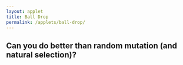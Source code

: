 ```yaml
---
layout: applet
title: Ball Drop
permalink: /applets/ball-drop/
---
```


## Can you do better than random mutation (and natural selection)?

<div id="control"></div>
<div id="canvas"></div>
<script type="text/javascript">
    // The MIT License (MIT)
    // 
    // Copyright (c) 2018 Paul O. Lewis
    // 
    // Permission is hereby granted, free of charge, to any person obtaining a copy
    // of this software and associated documentation files (the “Software”), to deal
    // in the Software without restriction, including without limitation the rights
    // to use, copy, modify, merge, publish, distribute, sublicense, and/or sell
    // copies of the Software, and to permit persons to whom the Software is
    // furnished to do so, subject to the following conditions:
    // 
    // The above copyright notice and this permission notice shall be included in all
    // copies or substantial portions of the Software.
    // 
    // THE SOFTWARE IS PROVIDED “AS IS”, WITHOUT WARRANTY OF ANY KIND, EXPRESS OR
    // IMPLIED, INCLUDING BUT NOT LIMITED TO THE WARRANTIES OF MERCHANTABILITY,
    // FITNESS FOR A PARTICULAR PURPOSE AND NONINFRINGEMENT. IN NO EVENT SHALL THE
    // AUTHORS OR COPYRIGHT HOLDERS BE LIABLE FOR ANY CLAIM, DAMAGES OR OTHER
    // LIABILITY, WHETHER IN AN ACTION OF CONTRACT, TORT OR OTHERWISE, ARISING FROM,
    // OUT OF OR IN CONNECTION WITH THE SOFTWARE OR THE USE OR OTHER DEALINGS IN THE
    // SOFTWARE.
    // 
    // written by Paul O. Lewis 20-Dec-2018
    
            var debugging = true;   // spits out info to console if true
            
            var eps = 0.00001;
            var popsize = 50; // 10
            var ngens = 50;
            
            var truncation_selection = true;
            var allowed_to_reproduce = 10;
            var offspring_per_reproductive = 5; // be sure popsize = allowed_to_reproduce*offspring_per_reproductive
            
            var show_me = false;
            var show_which = 0;

            var individuals = [];
            var best = null;

            var lot = new Random(Math.floor(10000*Math.random()));
            var close_enough = 1.0;
            var canopy = null;

            // width and height of svg
            var w = 600;
            var h = 600;
            var spacer = 10;

            // bucket bottom y, width, and height
            var bucket_width = 100;
            var bucket_height = 400;
            var bucket_bottom = h - spacer;
            var bucket_top = bucket_bottom - bucket_height;
            var bucket_thickness = 2;
            var bucket_left  = w/2 - bucket_width/2;
            var bucket_right = w/2 + bucket_width/2;
            var bucket_area = (bucket_right - bucket_left)*(bucket_bottom - bucket_top);
            if (debugging) {
                console.log("bucket_top     = " + bucket_top);
                console.log("bucket_bottom  = " + bucket_bottom);
                console.log("bucket_left    = " + bucket_left);
                console.log("bucket_right   = " + bucket_right);
                }

            // circle queue
            var queue_size = 18;
            var queue_min_radius = bucket_width/4;
            var queue_max_radius = bucket_width/3;
            var queue_max_diameter = 2*queue_max_radius;
            var queue_top = spacer;
            var queue_bottom = bucket_bottom - bucket_height - spacer;

            // keep track of balls already dropped
            var placed = [];

            // Select DIV element already created (see above) to hold SVG
            var plot_div = d3.select("div#canvas");

            // Create SVG element
            var plot_svg = plot_div.append("svg")
                .attr("width", w)
                .attr("height", h);

            // Create rect outlining entire area of SVG
            plot_svg.append("rect")
                .attr("x", 0)
                .attr("y", 0)
                .attr("width", w)
                .attr("height", h)
                .attr("fill", "lavender");

            //#######################################################################
            //######################### UTILITY FUNCTIONS ###########################
            //#######################################################################

            var chooseIndividual = function(cumprob) {
                let n = cumprob.length;
                let u = lot.random(0,1);
                for (let k in cumprob) {
                    if (u < cumprob[k])
                        return k;
                    }
                return null;
                }

            // example: addCircle(plot_svg, "tmp", "red", "black", intersect_left.x, intersect_left.y, 2);
            var addCircle = function(plot_svg, cls, fillcol, strokecol, cx, cy, r, cr = 0) {
                plot_svg.append("circle")
                    .attr("class", cls)
                    .attr("cx", cx)
                    .attr("cy", cy)
                    .attr("r", r)
                    .attr("fill", fillcol)
                    .attr("stroke", strokecol);
                if (cr > 0) {
                    // cr is radius of center point
                    plot_svg.append("circle")
                        .attr("class", cls)
                        .attr("cx", cx)
                        .attr("cy", cy)
                        .attr("r", cr)
                        .attr("fill", strokecol)
                        .attr("stroke", strokecol);
                    }
                }

            var addLine = function(plot_svg, cls, linecol, linew, x1, y1, x2, y2) {
                plot_svg.append("line")
                    .attr("class", cls)
                    .attr("x1", x1)
                    .attr("y1", y1)
                    .attr("x2", x2)
                    .attr("y2", y2)
                    .attr("stroke-width", linew)
                    .attr("stroke", linecol);
                }

            // example: addLabel(plot_svg, "tmp", "purple", a, intersects[a].x+5, intersects[a].y - 5, "end", 8);
            var addLabel = function(plot_svg, cls, col, txt, x, y, anchor = "middle", sz = 10) {
                plot_svg.append("text")
                    .attr("class", cls)
                    .attr("x", x-2)
                    .attr("y", y+2)
                    .attr("font-family", "Verdana")
                    .attr("font-size", sz + "px")
                    .attr("stroke", "none")
                    .attr("fill", col)
                    .attr("text-anchor", anchor)
                    .text(txt);
                }

            var intersectBetweenPlacedPair = function(placed_index1, placed_index2, new_radius) {
                // x0,y0,r0 are coordinates and radius for first placed ball
                var x0 = placed[placed_index1].cx;
                var y0 = placed[placed_index1].cy;
                var r0 = placed[placed_index1].r + new_radius;

                // x1,y1,r1 are coordinates and radius for second placed ball
                var x1 = placed[placed_index2].cx;
                var y1 = placed[placed_index2].cy;
                var r1 = placed[placed_index2].r + new_radius;
                
                // Calculate distance d between the two ball center points
                var r0sq = Math.pow(r0,2);
                var r1sq = Math.pow(r1,2);
                var dsq = Math.pow(x0 - x1, 2) + Math.pow(y0 - y1, 2);
                var d = Math.sqrt(dsq);
                
                if (d > r0 + r1) {
                    // Distance between center points is larger than it would be if
                    // circles were touching, so circles do not intersect
                    return null;
                    }
                else if (d < Math.abs(r0 - r1)) {
                    // Circles are nested if d + r0 < r1, where r0 is smaller than r1,
                    // in which case circles do not intersect
                    return null;
                    }
                else {
                    // Circles intersect
                    
                    // see http://paulbourke.net/geometry/circlesphere/
                    //
                    // The peak of the triangle below is one of two intersection points
                    // between circle of radius r0 centered at x0,y0 and circle of radius
                    // r1 centered at x1,y1. Height of peak from base is h. 
                    //               +
                    //              /|\
                    //             / |  \
                    //            /  |    \
                    //         r0/   |      \r1
                    //          /    h        \
                    //         /     |          \
                    //        /    x2,y2          \
                    // x0,y0 +-------+-------------+ x1,y1
                    //       |<- a ->|<--- d-a --->|
                    //       |<-------- d -------->|
                    //
                    // From pythagorean theorem, we know that:
                    //   h^2 + a^2 = r0^2
                    //   h^2 + (d-a)^2 = r1^2
                    // therefore:
                    //   r0^2 - a^2 = r1^2 - (d-a)^2
                    //   r0^2 - r1^2 = a^2 - (d^2 - 2ad + a^2)
                    //   r0^2 - r1^2 + d^2 = 2ad
                    //   a = (r0^2 - r1^2 + d^2)/(2d)
                    var a = 0.5*(r0sq - r1sq + dsq)/d;
                    
                    // Now compute h using pythagorean theorem from left triangle:
                    // h^2 + a^2 = r0^2 ==> h = sqrt(r0^2 - a^2)
                    var asq = Math.pow(a,2);
                    var hsq = r0sq - asq;
                    var h = Math.sqrt(hsq);

                    // Get coordinates of point x2,y2 that lies along line from x0,y0
                    // to x1,y1 a distance a from x0,y0                    
                    var x2 = x0 + (a/d)*(x1 - x0);
                    var y2 = y0 + (a/d)*(y1 - y0);
                    
                    // Now get coordinates of P3=(x3,y3), the highest of the two 
                    // intersection points. P2=(x2,y2) is the point along the line 
                    // connecting the two circle centers, P0=(x0,y0) and P1=(x1,y1), 
                    // such that the line P2 P3 is orthogonal to the line P0 P1.
                    // Note that a point P on the line P2 P3 can be obtained as follows:
                    //   P3 = P3
                    //   P3 = P2 + (1)(P3 - P2)
                    //      = P2 + [(P1 - P0)/(P1 - P0)] (P3 - P2)
                    //      = P2 + [(P1 - P0)/d] h
                    //      = P2 + (h/d)(P1 - P0)
                    // The only remaining details follow from the fact that the y-axis 
                    // is inverted (which is why the formulas for x3 and y3 are not 
                    // identical) and of course whether x1 is to the right or left of x0.
                    if (x1 > x0) {
                        var x3 = x2 + (h/d)*(y1 - y0);
                        var y3 = y2 - (h/d)*(x1 - x0);
                        }
                    else {
                        var x3 = x2 - (h/d)*(y1 - y0);
                        var y3 = y2 + (h/d)*(x1 - x0);
                        }
                        
                    // Only return intersection point if circle with radius new_radius
                    // placed at that point would not overlap left, right, or bottom
                    // sides of the bucket
                    if (x3 + new_radius > bucket_right || x3 - new_radius < bucket_left || y3 + new_radius > bucket_bottom)
                        return null;
                    else {
                        return {'x':x3, 'y':y3};
                        }
                    }
                }
                
            var intersectionWithLeftWall = function(placed_index, new_radius) {
                // Returns highest point at which a new ball (radius new_radius) could
                // be placed against the left wall and still touching the placed ball. 
                // Returns null if no such point can be found (i.e. the placed ball is 
                // not close enough to the left wall).
                var p = placed[placed_index];
                var left_wall_x = bucket_left + new_radius;
                var circle_leftmost_x = p.cx - p.r - new_radius;
                if (circle_leftmost_x < left_wall_x) {
                    var x = p.cx - left_wall_x;
                    var rr = p.r + new_radius;
                    var y = Math.sqrt(rr*rr - x*x);
                    return {'x':left_wall_x, 'y':p.cy - y};
                    }
                return null;
                }
                
            var intersectionWithRightWall = function(placed_index, new_radius) {
                // Returns highest point at which a new ball (radius new_radius) could
                // be placed against the right wall and still touching the placed ball. 
                // Returns null if no such point can be found (i.e. the placed ball is 
                // not close enough to the right wall).
                var p = placed[placed_index];
                var right_wall_x = bucket_right - new_radius;
                var circle_rightmost_x = p.cx + p.r + new_radius;
                if (circle_rightmost_x > right_wall_x) {
                    var x = right_wall_x - p.cx;
                    var rr = p.r + new_radius;
                    var y = Math.sqrt(rr*rr - x*x);
                    return {'x':right_wall_x, 'y':p.cy - y};
                    }
                return null;
                }
                
            var intersectionWithBottomWall = function(placed_index, new_radius, intersect_left, intersect_right) {
                // Returns all points at which a new ball (radius new_radius) just outside
                // the shadow of a placed ball is touching the bottom wall. Returns null
                // if no such point could be found (i.e. the placed ball is not close 
                // enough to the bottom wall).
                var p = placed[placed_index];
                var bottom_wall_y = bucket_bottom - new_radius;
                var circle_bottommost_y = p.cy + p.r;
                if (circle_bottommost_y > bottom_wall_y) {
                    //var y = bottom_wall_y - p.cy;
                    //var rr = p.r + new_radius;
                    //var x = Math.sqrt(rr*rr - y*y);
                    var x = p.r + new_radius;
                    var point_vect = []
                    point_vect.push({'x':p.cx + x, 'y':bottom_wall_y});
                    point_vect.push({'x':p.cx - x, 'y':bottom_wall_y});
                    return point_vect;
                    
                    }
                return null;
                }

            var findAllIntersects = function(r) {
                // Create list of all valid intersection points where new ball of radius
                // r could be placed.
                d3.selectAll("circle.tmp").remove();
                d3.selectAll("line.tmp").remove();
                d3.selectAll("text.tmp").remove();
                var intersects = [];
                for (var p = 0; p < placed.length; p++) {
                    // Add intersects between each placed ball and left wall
                    var intersect_left   = intersectionWithLeftWall(p, r);
                    if (intersect_left) {
                        intersects.push(intersect_left);
                        }

                    // Add intersects between each placed ball and right wall
                    var intersect_right  = intersectionWithRightWall(p, r);
                    if (intersect_right) {
                        intersects.push(intersect_right);
                        }

                    // Add intersects between each placed ball and bottom wall
                    var intersect_bottom_vect = intersectionWithBottomWall(p, r, intersect_left, intersect_right);
                    if (intersect_bottom_vect) {
                        for (var element in intersect_bottom_vect) {
                            var point = intersect_bottom_vect[element];
                            intersects.push(point);
                            }
                        }

                    // Add intersects between each placed ball
                    for (var pp = p + 1; pp < placed.length; pp++) {
                        var intersect_other = intersectBetweenPlacedPair(p, pp, r);                            
                        if (intersect_other) {
                            intersects.push(intersect_other);
                            }
                        }
                    }  
                    
                // Remove any intersects that:
                // 1. would result in any part of the new ball being underneath a placed ball
                // 2. would result in any part of the new ball being inside a placed ball
                var removed_indices = [];
                for (var a in intersects) {
                    var i = intersects[a];
                    
                    // Check if intersect is too far to the left
                    if (i.x - r + eps < bucket_left) {
                        removed_indices.push(a);
                        continue;
                        }
                    
                    // Check if intersect is too far to the right
                    if (i.x + r - eps > bucket_right) {
                        removed_indices.push(a);
                        continue;
                        }
                    
                    for (var b = 0; b < placed.length; b++) {
                        var p = placed[b];
                        
                        // Check if new ball would intersect placed ball (i.e. ensure that
                        // centers are further from each other than the sum of their radii).
                        var dx = p.cx - i.x;
                        var dy = p.cy - i.y;
                        var distance_between_centers = Math.sqrt(dx*dx + dy*dy);
                        var sum_of_radii = p.r + r;
                        var inside_placed = distance_between_centers + eps < sum_of_radii;
                        
                        // Check if new ball is underneath placed ball (at least in part)
                        var center_below_placed = i.y > p.cy;
                        var overlap_right = (i.x > p.cx) && i.x - r < p.cx + p.r;
                        var overlap_left  = (i.x < p.cx) && i.x + r > p.cx - p.r;
                        var underneath_placed = center_below_placed && (overlap_left || overlap_right);
                        
                        if (inside_placed || underneath_placed) {
                            removed_indices.push(a);
                            break;
                            }
                        }
                    }
                    
                removed_indices.reverse();
                for (var index in removed_indices) {
                    intersects.splice(removed_indices[index], 1);
                    }
                    
                return intersects;              
                }
                
            var findLowestIntersect = function(points) {
                // Given a vector of points (objects with 'x' and 'y'), return the lowest
                // one (i.e. with greatest 'y' value 
                var lowest = null;
                for (var i in points) {
                    var p = points[i];
                    if (!lowest || p.y > lowest.y) {
                        lowest = p;
                        }
                   }
                return lowest;
                }
                
            var showSummary = function() {
                let placed_area = 0.0;
                for (var i in placed) {
                    let p = placed[i];
                    if (debugging) 
                        console.log("placed " + i + ": cx = " + p.cx.toFixed(1) + ", cy = " + p.cy.toFixed(1) + ", r = " + p.r.toFixed(1) + ", PI = " + Math.PI.toFixed(5));
                    let a = Math.PI*p.r*p.r;
                    placed_area += a;    
                    }
                //let label_x = 0.65*w;
                //let label_y = 0.8*h;
                let label_x = w/2;
                let label_y = 20;
                let label_color = "black";
                let you_pct = 100.0*placed_area/bucket_area;
                let sel_pct = 100.0*best.fitness/bucket_area;
                addLabel(plot_svg, "summary", label_color, "your area = " + placed_area.toFixed(1) + " (" + you_pct.toFixed(1) + "%)", label_x - 20, label_y, "end", 14);
                addLabel(plot_svg, "summary", label_color, "best area = " + best.fitness.toFixed(1) + " (" + sel_pct.toFixed(1) + "%)", label_x + 20, label_y, "start", 14);
                }
                
            //###################################################################
            //######################### CREATE BUCKET ###########################
            //###################################################################

            if (true) {
                var x_top_left = 0
                var y_top_left = bucket_top;
                
                var x_bucket_top_left = w/2 - bucket_width/2 - bucket_thickness;
                var y_bucket_top_left = bucket_top;
                
                var x_bucket_bottom_left = bucket_left - bucket_thickness;
                var y_bucket_bottom_left = bucket_bottom;
                
                var x_bucket_bottom_right = bucket_right + bucket_thickness;
                var y_bucket_bottom_right = bucket_bottom;
                
                var x_bucket_top_right = bucket_right + bucket_thickness;
                var y_bucket_top_right = bucket_top;
                
                var x_top_right = w;
                var y_top_right = bucket_top;
                
                var x_bottom_right = w;
                var y_bottom_right = h;
                
                var x_bottom_left = 0;
                var y_bottom_left = h;
                
                var points = "";
                points += " " + x_top_left            + "," + y_top_left;
                points += " " + x_bucket_top_left     + "," + y_bucket_top_left;
                points += " " + x_bucket_bottom_left  + "," + y_bucket_bottom_left;
                points += " " + x_bucket_bottom_right + "," + y_bucket_bottom_right;
                points += " " + x_bucket_top_right    + "," + y_bucket_top_right;
                points += " " + x_top_right           + "," + y_top_right;
                points += " " + x_bottom_right        + "," + y_bottom_right;
                points += " " + x_bottom_left        + "," + y_bottom_left;
                points += " " + x_top_left            + "," + y_top_left;
                //var pit_color = "#962938"; // brick red
                //var pit_color = "#008081"; // teal
                var pit_color = "#003152"; // prussian
                plot_svg.append("polyline")
                    .attr("points", points)
                    .attr("stroke", pit_color)
                    .attr("fill", pit_color);
            }
            else {
                // Create bucket top
                var x1 = w/2 - bucket_width/2 - bucket_thickness;
                var x2 = w/2 + bucket_width/2 + bucket_thickness;
                var y1 = bucket_top;
                var y2 = bucket_top;
                addLine(plot_svg, "bucket", "gray", 2, x1, y1, x2, y2);

                // Create bucket left side
                x1 = bucket_left - bucket_thickness;
                x2 = bucket_left - bucket_thickness;
                y1 = bucket_bottom - bucket_height;
                y2 = bucket_bottom;
                addLine(plot_svg, "bucket", "black", 2, x1, y1, x2, y2);

                // Create bucket bottom
                x1 = w/2 - bucket_width/2 - bucket_thickness;
                x2 = w/2 + bucket_width/2 + bucket_thickness;
                y1 = bucket_bottom;
                y2 = bucket_bottom;
                addLine(plot_svg, "bucket", "black", 2, x1, y1, x2, y2);

                // Create bucket right side
                x1 = bucket_right + bucket_thickness;
                x2 = bucket_right + bucket_thickness;
                y1 = bucket_bottom - bucket_height;
                y2 = bucket_bottom;
                addLine(plot_svg, "bucket", "black", 2, x1, y1, x2, y2);
            }

            //###################################################################
            //######################### ADD INSTRUCTIONS ########################
            //###################################################################
            let side_width = w/2 - bucket_width/2;

            let instr_x = side_width/2;
            let instr_y = bucket_top + .25*bucket_height;
            let instr_color = "white";
            addLabel(plot_svg, "instr", instr_color, "Click balls one at a time", instr_x, instr_y, "middle", 14);
            addLabel(plot_svg, "instr", instr_color, "to drop into well", instr_x, instr_y + 20, "middle", 14);
            
            let goal_x = w - side_width/2
            let goal_y = bucket_top + .25*bucket_height;
            let goal_color = "white";
            addLabel(plot_svg, "goal", goal_color, "Goal: maximize volume", goal_x, goal_y, "middle", 14);
            addLabel(plot_svg, "goal", goal_color, "of packed balls", goal_x, goal_y + 20, "middle", 14);

            //###################################################################
            //########################### CREATE QUEUE ##########################
            //###################################################################

            var queue = [];
            var createQueue = function() {
                if (debugging)
                    console.clear();
                var num_rows = 0;
                var cum_row_width = 0.0;
                queue = [];
                var realized_max_row_width = 0;
                for (var i = 0; i < queue_size; i++) {
                    var r = queue_min_radius + (queue_max_radius - queue_min_radius)*lot.random(0,1);
                    cum_row_width += 2*r;
                    if (cum_row_width > w - 2*spacer) {
                        if (cum_row_width - 2*r > realized_max_row_width)
                            realized_max_row_width = cum_row_width - 2*r;
                        cum_row_width = 2*r;
                        num_rows++;
                    }
                    var cx = spacer + cum_row_width - r;
                    var cy = queue_bottom - num_rows*queue_max_diameter - r;
                    queue.push({'cx':cx, 'cy':cy, 'r':r, 'index':i});
                }
                // adjust cx values so that queue of balls is centered
                var offset = (w - realized_max_row_width)/2 - spacer;
                for (var q in queue) {
                    queue[q].cx += offset;
                }
            }
            createQueue();

            //###################################################################
            //######################## INDIVIDUAL CLASS #########################
            //###################################################################
            var indiv_index = 0;
            class Individual {
                constructor(index, chromosome, fitness) {
                    this.index = index;
                    this.genome = chromosome;
                    this.fitness = fitness;
                    }
                    
                clone() {
                    let genome_copy = [];
                    for (let g in this.genome)
                        genome_copy.push(this.genome[g]);
                    return new Individual(this.index, genome_copy, this.fitness);
                    }
                
                calcFitness(queue) {
                    placed = [];
                
                    // Place first ball at bottom left
                    var b = 0;
                    var ball = queue[this.genome[b]];
                    var new_cx = w/2 - bucket_width/2 + ball.r;
                    var new_cy = bucket_bottom - ball.r;
                    placed.push({'cx':new_cx, 'cy':new_cy, 'r':ball.r});
                    this.fitness = Math.PI*ball.r*ball.r

                    var bucket_full = false;
                    while (!bucket_full) {
                        b++;
                        ball = queue[this.genome[b]];
                    
                        // Find all intersection points
                        var intersects = findAllIntersects(ball.r);
        
                        // Find lowest intersection point
                        let lowest_intersect = findLowestIntersect(intersects);

                        // Move clicked ball to lowest intersection point if bucket is not yet full
                        bucket_full = lowest_intersect.y - ball.r < bucket_top;
                        if (!bucket_full) {
                            this.fitness += Math.PI*ball.r*ball.r
                            placed.push({'cx':lowest_intersect.x, 'cy':lowest_intersect.y, 'r':ball.r});
                            }
                        }
                    
                    placed = [];
                    return this.fitness;
                    }
                
                mutate() {
                    var first = Math.floor(this.genome.length*lot.random(0,1));
                    var second = Math.floor(this.genome.length*lot.random(0,1));
                    while (second == first) {
                        second = Math.floor(this.genome.length*lot.random(0,1));
                        }
                    
                    // Swap first and second elements of genome
                    var tmp = this.genome[first];
                    this.genome[first] = this.genome[second];
                    this.genome[second] = tmp;
                    }
                }
                
            //###################################################################
            //########## POPULATION CLASS (for use with console.table) ##########
            //###################################################################
            class Population {
                constructor(i, f, p, b) {
                    this.index         = i;
                    this.fitness       = f;
                    this.pct           = p;
                    this.best_thus_far = b;
                    }
                }
                
            //###################################################################
            //########## GENERATION CLASS (for use with console.table) ##########
            //###################################################################
            class Generation {
                constructor(i, f, p, a) {
                    this.best_index   = i;
                    this.best_fitness = f;
                    this.percentage   = p;
                    this.average      = a;
                    }
                }
                
            //###################################################################
            //########## ORDERING CLASS (for use with console.table) ##########
            //###################################################################
            class Ordering {
                constructor(b, a, cum) {
                    this.ball     = b;
                    this.area     = a;
                    this.cum_area = cum;
                    }
                }
                
            //######################################################################
            //######################## CREATING POPULATION #########################
            //######################################################################
            var createPopulation = function() {
                if (debugging) {
                    console.log("###########################");
                    console.log("### Creating population ###");
                    console.log("###########################");
                    var population = [];
                    }
                individuals = [];
                best = null;
                for (let i = 0; i < popsize; i++) {
                    // start with a list of indices for each ball
                    let tmp = [];
                    for (var j=0; j < queue.length; j++)
                        tmp.push(j);
                    
                    // chromosome of each individual is a randomized order
                    let chromosome = [];
                    for (var j=0; j < queue.length; j++) {
                        var k = Math.floor(tmp.length*lot.random(0,1));
                        chromosome.push(tmp.splice(k,1)[0]);
                        }
                    
                    let individual = new Individual(indiv_index++, chromosome, 0.0);
                    individual.calcFitness(queue);
                    if (!best || individual.fitness > best.fitness) {
                        best = individual.clone();
                        if (debugging)
                            population.push(new Population(best.index, best.fitness, best.fitness/bucket_area, "yes"));
                        }
                    else if (debugging)
                        population.push(new Population(individual.index, individual.fitness, individual.fitness/bucket_area, "no"));

                    individuals.push(individual);
                    }
                if (debugging)
                    console.table(population);
                
                if (debugging) {
                    console.log("###########################");
                    console.log("### Evolving population ###");
                    console.log("###########################");
                    var generations = [];
                    }
                for (var gen = 0; gen < ngens; gen++) {
                    let cumprob = [];
                    let total_fitness = 0.0;

                    if (truncation_selection) {
                        let tmp = [];
                        
                        // Mutation
                        for (let i = 0; i < individuals.length; i++) {
                            let individual = individuals[i];
                            individual.mutate();
                            individual.calcFitness(queue);
                            tmp.push(individual.fitness);
                                        
                            if (individual.fitness > best.fitness) {
                                best = individual.clone();
                            }
                        }
                        
                        // Find truncation value
                        tmp.sort();
                        tmp.reverse();
                        let truncate_at = tmp[allowed_to_reproduce];
                        
                        // Calculate fitnesses
                        for (let i = 0; i < individuals.length; i++) {
                            let individual = individuals[i];
                            let fitness = 1.0;
                            if (individual.fitness < truncate_at)
                                fitness = 0.0;
                            cumprob.push(fitness);
                            total_fitness += fitness;
                        }                                                
                    }
                    else {
                        // Mutation
                        for (let i in individuals) {
                            let individual = individuals[i];
                            individual.mutate();
                            individual.calcFitness(queue);
                    
                            cumprob.push(individual.fitness);
                            total_fitness += individual.fitness;
                    
                            if (individual.fitness > best.fitness) {
                                best = individual.clone();
                            }
                        }
                    }
                    
                    // Normalize fitnesses 
                    for (let b in cumprob) {
                        cumprob[b] /= total_fitness;
                        cumprob[b] += (b > 0 ? cumprob[b-1] : 0.0);
                        }
                    
                    // Selection
                    let avg = 0.0;
                    let offspring = [];
                    for (let i in individuals) {
                        let k = chooseIndividual(cumprob);
                        let indiv = individuals[k].clone();
                        offspring.push(indiv);
                        avg += indiv.fitness;
                        }  
                    avg /= individuals.length;              
                    individuals = offspring;
                
                    let pct = best.fitness/bucket_area;
                
                    if (debugging) {
                        generations.push(new Generation(best.index, best.fitness, pct, avg));
                        }
                    }
                if (debugging) {
                    console.table(generations);
                    }
                
                if (debugging) {
                    console.log("#################################################");
                    console.log("### Best ordering found by mutation/selection ###");
                    console.log("#################################################");
                    var ordering = [];
                    }
                let cum = 0.0;
                for (let g in best.genome) {
                    let w = best.genome[g];
                    let r = queue[w].r;
                    let a = Math.PI*r*r;
                    cum += a;
                    if (cum > best.fitness)
                        break;
                    if (debugging)
                        ordering.push(new Ordering(w, a, cum));
                    }
                if (debugging) {
                    console.table(ordering);
                    }
                }
            createPopulation();

            //###################################################################
            //####################### CREATE RED BALLS ##########################
            //###################################################################
            
            // Define radial gradients
            // see https://www.visualcinnamon.com/2016/05/data-based-svg-gradient-d3.html
            var showme_color = "#964120"; // maroonish
            //var showme_color = "#E0B463"; // yellowish
            //var showme_color = "#518E87"; // greenish
            //var showme_color = "#515CA8"; // blueish
            //var showme_color = "#D1E3F4"; // whiteish
            var radialGradient0 = plot_svg.append("defs").append("radialGradient")
                .attr("id", "radial-gradient-showme")
                .attr("cx", "35%")
                .attr("cy", "35%")
                .attr("r", "60%");
            radialGradient0.append("stop")
                .attr("offset", "0%")
                .attr("stop-color", function(d) {
                    return d3.rgb(showme_color).brighter(1);
                });
            radialGradient0.append("stop")
                .attr("offset", "50%")
                .attr("stop-color", function(d) {
                    return showme_color;
                });
            radialGradient0.append("stop")
                .attr("offset", "100%")
                .attr("stop-color", function(d) {
                    return d3.rgb(showme_color).darker(1.75);
                });
                
            var normal_color = "#F8800F";
            var radialGradient1 = plot_svg.append("defs").append("radialGradient")
                .attr("id", "radial-gradient-normal")
                .attr("cx", "35%")
                .attr("cy", "35%")
                .attr("r", "60%");
            radialGradient1.append("stop")
                .attr("offset", "0%")
                .attr("stop-color", function(d) {
                    return d3.rgb(normal_color).brighter(1);
                });
            radialGradient1.append("stop")
                .attr("offset", "50%")
                .attr("stop-color", function(d) {
                    return normal_color;
                });
            radialGradient1.append("stop")
                .attr("offset", "100%")
                .attr("stop-color", function(d) {
                    return d3.rgb(normal_color).darker(1.75);
                });


            //var radialGradient1 = plot_svg.append("defs").append("radialGradient").attr("id", "radial-gradient-1");
            //radialGradient1.append("stop").attr("offset", "0%").attr("stop-color", "white");
            //radialGradient1.append("stop").attr("offset", "100%").attr("stop-color", "blue");

            var createBalls = function() {
                placed = [];
                d3.selectAll("text.summary").remove();
                d3.selectAll("circle.ball").remove();
                plot_svg.selectAll("circle.ball")
                    .data(queue)
                    .enter()
                    .append("circle")
                    .attr("id", function(d,i) {return "ball-"+i})
                    .attr("class", "ball")
                    .attr("cx", function(d) {return d.cx;})
                    .attr("cy", function(d) {return d.cy;})
                    .attr("r",  function(d) {return d.r;})
                    //.attr("fill", function(d,i) {return (show_me && i == best.genome[show_which] ? "blue" : "red");})
                    .attr("fill", function(d,i) {
                        if (show_me && i == best.genome[show_which])
                            return "url(#radial-gradient-showme)";
                        else
                            return "url(#radial-gradient-normal)";
                    })                    
                    //.attr("stroke", function(d,i) {return (show_me && i == best.genome[show_which] ? "blue" : "red");})
                    .on("click", function(d) {
                        if (show_me) {
                            show_which++;
                            d3.select("circle#ball-"+best.genome[show_which])
                                .attr("fill", function(d,i) {
                                    return "url(#radial-gradient-showme)";
                                });
                                //.attr("fill", "blue")
                                //.attr("stroke", "blue");
                            }
                        if (placed.length == 0) {
                            // No balls have yet been placed.
                            // Place ball at bottom left (guaranteed to fit since all balls are less wide than the container)
                            var new_cx = w/2 - bucket_width/2 + d.r;
                            var new_cy = bucket_bottom - d.r;
                            placed.push({'cx':new_cx, 'cy':new_cy, 'r':d.r});
                            //d3.select(this).transition().duration(500).attr("cx", new_cx).attr("cy", new_cy);
                            this.parentNode.appendChild(this); // bring to front (see https://stackoverflow.com/questions/13595175/updating-svg-element-z-index-with-d3)
                            d3.select(this).transition().duration(500).attr("cx", new_cx).transition().duration(500).attr("cy", new_cy);
                            }
                        else {
                            // Find all intersection points
                            var intersects = findAllIntersects(d.r);
                
                            // Find lowest intersection point
                            let lowest_intersect = findLowestIntersect(intersects);

                            var bucket_full = lowest_intersect.y - d.r < bucket_top;

                            // Move clicked ball to lowest intersection point if bucket is not 
                            // yet full
                            if (bucket_full) {
                                d3.selectAll("circle.ball").attr("fill", "gray").attr("stroke", "gray");
                                showSummary();
                                }
                            else {
                                placed.push({'cx':lowest_intersect.x, 'cy':lowest_intersect.y, 'r':d.r});
                                this.parentNode.appendChild(this); // bring to front (see https://stackoverflow.com/questions/13595175/updating-svg-element-z-index-with-d3)
                                d3.select(this).transition().duration(500).attr("cx", lowest_intersect.x).transition().duration(500).attr("cy", lowest_intersect.y);
                                }
                            }
                        });
                    
                    d3.selectAll("text.ball").remove();
                    plot_svg.selectAll("text.ball")
                        .data(queue)
                        .enter()
                        .append("text")
                        .classed("ball noselect", true)
                        .attr("x", function(d) {return d.cx;})
                        .attr("y", function(d) {return d.cy;})
                        .attr("fill", "white")
                        .attr("stroke", "none")
                        .attr("font-family", "Verdana")
                        .attr("font-size", "10px")
                        .style("pointer-events", "none")   // don't intercept drag events
                        .style("visibility", "hidden")
                        //.style("visibility", "visible")
                        .text(function(d,i) {return i;});
                }
            createBalls();
                          
            var ctrl_div = d3.select("div#control");
            addButton(ctrl_div, "tryagainbtn", "Try Again", function() {
                show_me = false;
                createBalls();
                }, "200px", false);
            addButton(ctrl_div, "showmebtn", "Show Me", function() {
                show_me = true;
                show_which = 0;
                createBalls();
                }, "200px", false);
            addButton(ctrl_div, "resetbtn", "New balls", function() {
                show_me = false;
                lot = new Random(Math.floor(10000*Math.random()));
                createQueue();
                createPopulation();                
                createBalls();
                }, "200px", false);
                
		</script>
